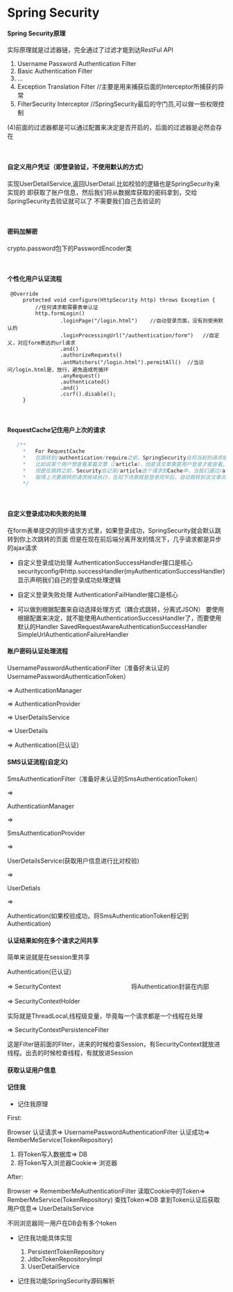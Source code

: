 # Spring Security


#### Spring Security原理

实际原理就是过滤器链，完全通过了过滤才能到达RestFul API

1. Username Password Authentication Filter
2. Basic Authentication Filter
3. ...
4. Exception Translation Filter //主要是用来捕获后面的Interceptor所捕获的异常
5. FilterSecurity Interceptor //SpringSecurity最后的守门员,可以做一些权限控制


(4)前面的过滤器都是可以通过配置来决定是否开启的，后面的过滤器是必然会存在

<br>

#### 自定义用户凭证（即登录验证，不使用默认的方式）

实现UserDetailService,返回UserDetail.比如校验的逻辑也是SpringSecurity来实现的
即获取了账户信息，然后我们将从数据库获取的密码拿到，交给SpringSecurity去验证就可以了
不需要我们自己去验证的

<br>

#### 密码加解密

crypto.password包下的PasswordEncoder类

<br>

#### 个性化用户认证流程

```
 @Override
     protected void configure(HttpSecurity http) throws Exception {
         //任何请求都需要表单认证
         http.formLogin()
                 .loginPage("/login.html")    //自动登录页面，没有则使用默认的
                 .loginProcessingUrl("/authentication/form")   //自定义，对应form表达的url请求
                 .and()
                 .authorizeRequests()
                 .antMatchers("/login.html").permitAll()  //当访问/login.html是，放行，避免造成死循环
                 .anyRequest()
                 .authenticated()
                 .and()
                 .csrf().disable();
     }
```
<br>

#### RequestCache记住用户上次的请求

```java
   /**
     *   For RequestCache
     *   在跳转到/authentication/require之前，SpringSecurity会将当前的请求缓存到HttpSessionRequestCache中
     *   比如说某个用户想查看某篇文章（/article），但是该文章需要用户登录才能查看,所以会自动跳转/authentication/require
     *   但是在跳转之前，Security会记录/article这个请求到Cache中，当我们通过/authentication/require完成登录，就可以从Cache
     *   取得上次要跳转的请求继续执行，在如下场景就是登录完毕后，自动跳转到该文章浏览
     */
```

<br>

#### 自定义登录成功和失败的处理

在form表单提交的同步请求方式里，如果登录成功，SpringSecurity就会默认跳转到你上次跳转的页面
但是在现在前后端分离开发的情况下，几乎请求都是异步的ajax请求

- 自定义登录成功处理
AuthenticationSuccessHandler接口是核心
securityconfig中http.successHandler(myAuthenticationSuccessHandler) 显示声明我们自己的登录成功处理逻辑


- 自定义登录失败处理
AuthenticationFailHandler接口是核心

- 可以做到根据配置来自动选择处理方式（耦合式跳转，分离式JSON）
要使用根据配置来决定，就不能使用AuthenticationSuccessHandler了，而要使用默认的Handler
SavedRequestAwareAuthenticationSuccessHandler
SimpleUrlAuthenticationFailureHandler


#### 账户密码认证处理流程

UsernamePasswordAuthenticationFilter（准备好未认证的UsernamePasswordAuthenticationToken）

=>
AuthenticationManager

=>
AuthenticationProvider

=>
UserDetailsService

=>
UserDetails

=>
Authentication(已认证)


#### SMS认证流程(自定义)

SmsAuthenticationFilter（准备好未认证的SmsAuthenticationToken）

=>

AuthenticationManager

=>

SmsAuthenticationProvider

=>

UserDetailsService(获取用户信息进行比对校验)

=>

UserDetials

=>

Authentication(如果校验成功，将SmsAuthenticationToken标记到Authentication)


#### 认证结果如何在多个请求之间共享
简单来说就是在session里共享

Authentication(已认证)

=>
SecurityContext                        　　　　　　　　　　　
将Authentication封装在内部

=>
SecurityContextHolder                  　　　　　　　

实际就是ThreadLocal,线程级变量，毕竟每一个请求都是一个线程在处理

=>
SecurityContextPersistenceFilter

这是Filter链前面的Fliter，进来的时候检查Session，有SecurityContext就放进线程。出去的时候检查线程，有就放进Session

#### 获取认证用户信息


#### 记住我

- 记住我原理

First: 

Browser 认证请求=> UsernamePasswordAuthenticationFilter 认证成功=> RemberMeService(TokenRepository)

1. 将Token写入数据库=> DB
2. 将Token写入浏览器Cookie=> 浏览器
 
After:

Browser => RememberMeAuthenticationFilter 读取Cookie中的Token=> RemberMeService(TokenRepository)
 查找Token=>DB 拿到Token认证后获取用户信息=> UserDetailsService
 
 不同浏览器同一用户在DB会有多个token
 
- 记住我功能具体实现

    1. PersistentTokenRepository
    2. JdbcTokenRepositoryImpl
    3. UserDetailService

- 记住我功能SpringSecurity源码解析


